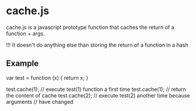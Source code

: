 cache.js
========

cache.js is a javascript prototype function that caches the return of a 
function + args.

!!! It doesn't do anything else than storing the return of a function 
in a hash

Example
-------

  var test = function (x) {
   return x;
  }
  
  test.cache(1); // execute test(1) function a first time
  test.cache(1); // return the content of cache
  test.cache(2); // execute test(2) another time because arguments 
                 // have changed
